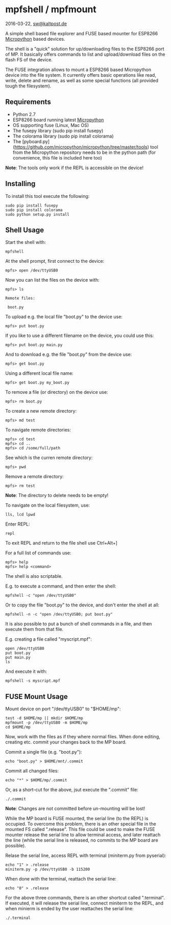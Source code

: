 # mpfshell / mpfmount
2016-03-22, sw@kaltpost.de

A simple shell based file explorer and FUSE based mounter for ESP8266 
[Micropython](https://github.com/micropython/micropython) based devices.

The shell is a "quick" solution for up/downloading files to the ESP8266 port
of MP. It basically offers commands to list and upload/download files on the
flash FS of the device.

The FUSE integration allows to mount a ESP8266 based Micropython device into
the file system. It currently offers basic operations like read, write, delete
and rename, as well as some special functions (all provided tough the filesystem).

## Requirements

* Python 2.7
* ESP8266 board running latest [Micropython](https://github.com/micropython/micropython)
* OS supporting fuse (Linux, Mac OS)
* The fusepy library (sudo pip install fusepy)
* The colorama library (sudo pip install colorama)
* The [pyboard.py] (https://github.com/micropython/micropython/tree/master/tools) tool from the 
  Micropython repository needs to be in the python path (for convenience, this file is included here too)
  
__Note__: The tools only work if the REPL is accessible on the device!

## Installing

To install this tool execute the following:

    sudo pip install fusepy
    sudo pip install colorama
    sudo python setup.py install
    
## Shell Usage

Start the shell with:

    mpfshell

At the shell prompt, first connect to the device:

    mpfs> open /dev/ttyUSB0

Now you can list the files on the device with:

    mpfs> ls

    Remote files:

     boot.py

To upload e.g. the local file "boot.py" to the device use:

    mpfs> put boot.py

If you like to use a different filename on the device, you could use this:

    mpfs> put boot.py main.py

And to download e.g. the file "boot.py" from the device use:

    mpfs> get boot.py
    
Using a different local file name:

    mpfs> get boot.py my_boot.py

To remove a file (or directory) on the device use:

    mpfs> rm boot.py

To create a new remote directory:

    mpfs> md test

To navigate remote directories:

    mpfs> cd test
    mpfs> cd ..
    mpfs> cd /some/full/path
    
See which is the curren remote directory:

    mpfs> pwd

Remove a remote directory:

    mpfs> rm test
    
__Note__: The directory to delete needs to be empty!

To navigate on the local filesystem, use:

    lls, lcd lpwd

Enter REPL:

    repl
    
To exit REPL and return to the file shell use Ctrl+Alt+] 

For a full list of commands use:

    mpfs> help
    mpfs> help <command>

The shell is also scriptable.

E.g. to execute a command, and then enter the shell:

    mpfshell -c "open /dev/ttyUSB0"
    
Or to copy the file "boot.py" to the device, and don't enter the shell at all:

    mpfshell -n -c "open /dev/ttyUSB0; put boot.py"

It is also possible to put a bunch of shell commands in a file, and then execute
them from that file.
 
E.g. creating a file called "myscript.mpf":

    open /dev/ttyUSB0 
    put boot.py
    put main.py
    ls
    
And execute it with:

    mpfshell -s myscript.mpf    

## FUSE Mount Usage

Mount device on port "/dev/ttyUSB0" to "$HOME/mp":

    test -d $HOME/mp || mkdir $HOME/mp
    mpfmount -p /dev/ttyUSB0 -m $HOME/mp
    cd $HOME/mp
      
Now, work with the files as if they where normal files. When done
editing, creating etc. commit your changes back to the MP board.
    
Commit a single file (e.g. "boot.py"):

    echo "boot.py" > $HOME/mnt/.commit

Commit all changed files:

    echo "*" > $HOME/mp/.commit

Or, as a short-cut for the above, jsut execute the ".commit" file:

    ./.commit

__Note__: Changes are not committed before un-mounting will be lost!

While the MP board is FUSE mounted, the serial line (to the REPL) is
occupied. To overcome this problem, there is an other special file
in the mounted FS called ".release". This file could be used to 
make the FUSE mounter release the serial line to allow terminal access,
and later reattach the line (while the serial line is released,
no commits to the MP board are possible).
 
Relase the serial line, access REPL with terminal (miniterm.py from pyserial):

    echo "1" > .release
    miniterm.py -p /dev/ttyUSB0 -b 115200

When done with the terminal, reattach the serial line:

    echo "0" > .release

For the above three commands, there is an other shortcut called ".terminal".
If executed, it will release the serial line, connect miniterm to the REPL, and
when minierm is ended by the user reattaches the serial line:

    ./.terminal
